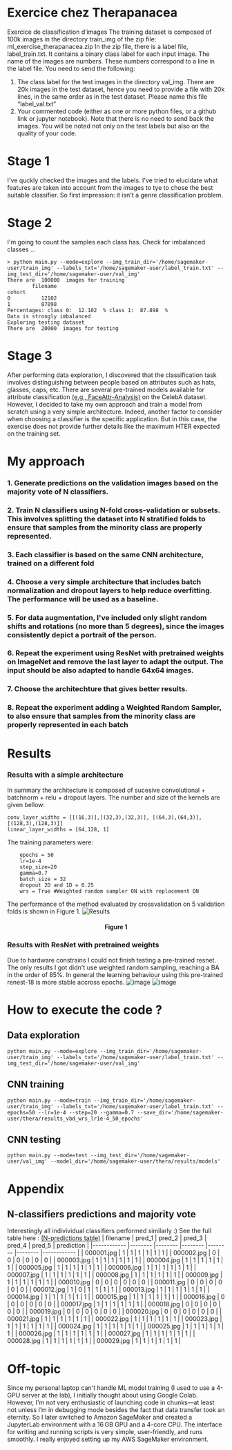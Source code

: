 # Exercice chez Therapanacea
Exercice de classification d’images
The training dataset is composed of 100k images in the directory train_img of the zip file: ml_exercise_therapanacea.zip
In the zip file, there is a label file, label_train.txt. It contains a binary class label for each input image. The name of the images are numbers. These numbers correspond to a line in the label file.
You need to send the following:
  1. The class label for the test images in the directory val_img.
There are 20k images in the test dataset, hence you need to provide a file with 20k
lines, in the same order as in the test dataset. Please name this file “label_val.txt”
  2. Your commented code (either as one or more python files, or a github link or jupyter
notebook).
Note that there is no need to send back the images.
You will be noted not only on the test labels but also on the quality of your code.

# Stage 1 
I've quckly checked the images and the labels. I've tried to elucidate what features are taken into account from the images to tye to chose the best suitable classifier. So first impression: it isn't a genre classification problem. 
# Stage 2 
I'm going to count the samples each class has. Check for imbalanced classes ... 
```text
> python main.py --mode=explore --img_train_dir='/home/sagemaker-user/train_img' --labels_txt='/home/sagemaker-user/label_train.txt' --img_test_dir='/home/sagemaker-user/val_img'
There are  100000  images for training
        filename
cohort          
0          12102
1          87898
Percentages: class 0:  12.102  % class 1:  87.898  %
Data is strongly imbalanced
Exploring testing dataset
There are  20000  images for testing
```
# Stage 3
After performing data exploration, I discovered that the classification task involves distinguishing between people based on attributes such as hats, glasses, caps, etc. There are several pre-trained models available for attribute classification [(e.g., FaceAttr-Analysis)](https://github.com/Hawaii0821/FaceAttr-Analysis/tree/master) on the CelebA dataset. However, I decided to take my own approach and train a model from scratch using a very simple architecture. Indeed, another factor to consider when choosing a classifier is the specific application. But in this case, the exercise does not provide further details like the maximum HTER expected on the training set.
# My approach
### 1. Generate predictions on the validation images based on the majority vote of N classifiers.
### 2. Train N classifiers using N-fold cross-validation or subsets. This involves splitting the dataset into N stratified folds to ensure that samples from the minority class are properly represented.
### 3. Each classifier is based on the same CNN architecture, trained on a different fold
### 4. Choose a very simple architecture that includes batch normalization and dropout layers to help reduce overfitting. The performance will be used as a baseline. 
### 5. For data augmentation, I've included only slight random shifts and rotations (no more than 5 degrees), since the images consistently depict a portrait of the person.
### 6. Repeat the experiment using ResNet with pretrained weights on ImageNet and remove the last layer to adapt the output. The input should be also adapted to handle 64x64 images. 
### 7. Choose the architechture that gives better results.
### 8. Repeat the experiment adding a Weighted Random Sampler, to also ensure that samples from the minority class are properly represented in each batch

# Results
### Results with a simple architecture
In summary the architecture is composed of sucesive convolutional + batchnorm + relu + dropout layers. The number and size of the kernels are given bellow:
```
conv_layer_widths = [[(16,3)],[(32,3),(32,3)], [(64,3),(64,3)], [(128,3),(128,3)]]
linear_layer_widths = [64,128, 1]
```
The training parameters were:
```
    epochs = 50
    lr=1e-4
    step_size=20
    gamma=0.7
    batch_size = 32
    dropout 2D and 1D = 0.25
    wrs = True #Weighted random sampler ON with replacement ON
```
The performance of the method evaluated by crossvalidation on 5 validation folds is shown in Figure 1.
![Results](https://github.com/user-attachments/assets/8f921480-dfaa-4797-9c06-6642545d7b37)
<h4 align="center">Figure 1</h1>

### Results with ResNet with pretrained weights 

Due to hardware constrains I could not finish testing a pre-trained resnet. The only results I got didn't use weighted random sampling, reaching a BA in the order of 85%. In general the learning behaviour using this pre-trained renest-18 is more stable accross epochs.
![image](https://github.com/user-attachments/assets/4fd1f394-b152-4b9e-87b7-659fd99b7bd9)
![image](https://github.com/user-attachments/assets/5db4108f-5aa0-4fb2-b10e-c5e7ebb299fd)


# How to execute the code ?
## Data exploration
```
python main.py --mode=explore --img_train_dir='/home/sagemaker-user/train_img' --labels_txt='/home/sagemaker-user/label_train.txt' --img_test_dir='/home/sagemaker-user/val_img'
```
## CNN training
```
python main.py --mode=train --img_train_dir='/home/sagemaker-user/train_img' --labels_txt='/home/sagemaker-user/label_train.txt' --epochs=50 --lr=1e-4 --step=20 --gamma=0.7 --save_dir='/home/sagemaker-user/thera/results_vbd_wrs_lr1e-4_50_epochs'
```
## CNN testing
```
python main.py --mode=test --img_test_dir='/home/sagemaker-user/val_img' --model_dir='/home/sagemaker-user/thera/results/models'
```

# Appendix
## N-classifiers predictions and majority vote
Interestingly all indivividual classifiers performed similarly :) See the full table here : [(N-predictions table)](https://github.com/alfonsoer/thera/blob/main/test_predictions_majority_voting.csv)
| filename   	| pred_1 	| pred_2 	| pred_3 	| pred_4 	| pred_5 	| prediction 	|
|------------	|--------	|--------	|--------	|--------	|--------	|------------	|
| 000001.jpg 	| 1      	| 1      	| 1      	| 1      	| 1      	| 1          	|
| 000002.jpg 	| 0      	| 0      	| 0      	| 0      	| 0      	| 0          	|
| 000003.jpg 	| 1      	| 1      	| 1      	| 1      	| 1      	| 1          	|
| 000004.jpg 	| 1      	| 1      	| 1      	| 1      	| 1      	| 1          	|
| 000005.jpg 	| 1      	| 1      	| 1      	| 1      	| 1      	| 1          	|
| 000006.jpg 	| 1      	| 1      	| 1      	| 1      	| 1      	| 1          	|
| 000007.jpg 	| 1      	| 1      	| 1      	| 1      	| 1      	| 1          	|
| 000008.jpg 	| 1      	| 1      	| 1      	| 1      	| 1      	| 1          	|
| 000009.jpg 	| 1      	| 1      	| 1      	| 1      	| 1      	| 1          	|
| 000010.jpg 	| 0      	| 0      	| 0      	| 0      	| 0      	| 0          	|
| 000011.jpg 	| 0      	| 0      	| 0      	| 0      	| 0      	| 0          	|
| 000012.jpg 	| 1      	| 0      	| 1      	| 1      	| 1      	| 1          	|
| 000013.jpg 	| 1      	| 1      	| 1      	| 1      	| 1      	| 1          	|
| 000014.jpg 	| 1      	| 1      	| 1      	| 1      	| 1      	| 1          	|
| 000015.jpg 	| 1      	| 1      	| 1      	| 1      	| 1      	| 1          	|
| 000016.jpg 	| 0      	| 0      	| 0      	| 0      	| 0      	| 0          	|
| 000017.jpg 	| 1      	| 1      	| 1      	| 1      	| 1      	| 1          	|
| 000018.jpg 	| 0      	| 0      	| 0      	| 0      	| 0      	| 0          	|
| 000019.jpg 	| 0      	| 0      	| 0      	| 0      	| 0      	| 0          	|
| 000020.jpg 	| 0      	| 0      	| 0      	| 0      	| 0      	| 0          	|
| 000021.jpg 	| 1      	| 1      	| 1      	| 1      	| 1      	| 1          	|
| 000022.jpg 	| 1      	| 1      	| 1      	| 1      	| 1      	| 1          	|
| 000023.jpg 	| 1      	| 1      	| 1      	| 1      	| 1      	| 1          	|
| 000024.jpg 	| 1      	| 1      	| 1      	| 1      	| 1      	| 1          	|
| 000025.jpg 	| 1      	| 1      	| 1      	| 1      	| 1      	| 1          	|
| 000026.jpg 	| 1      	| 1      	| 1      	| 1      	| 1      	| 1          	|
| 000027.jpg 	| 1      	| 1      	| 1      	| 1      	| 1      	| 1          	|
| 000028.jpg 	| 1      	| 1      	| 1      	| 1      	| 1      	| 1          	|
| 000029.jpg 	| 1      	| 1      	| 1      	| 1      	| 1      	| 1          	|

# Off-topic
Since my personal laptop can't handle ML model training (I used to use a 4-GPU server at the lab), I initially thought about using Google Colab. However, I'm not very enthusiastic of launching code in chunks—at least not unless I’m in debugging mode besides the fact that data transfer took an eternity. So I later switched to Amazon SageMaker and created a JupyterLab environment with a 16 GB GPU and a 4-core CPU. The interface for writing and running scripts is very simple, user-friendly, and runs smoothly. I really enjoyed setting up my AWS SageMaker environment.
